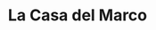 ---
title: "La Casa del Marco"
url: /ciudad-autonoma-de-buenos-aires/la-casa-del-marco/
shop: marco
---